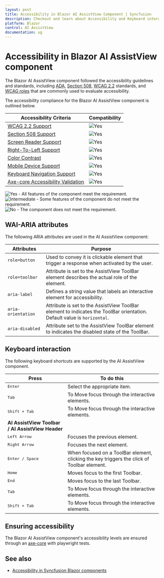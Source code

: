 ```yaml
---
layout: post
title: Accessibility in Blazor AI AssistView Component | Syncfusion
description: Checkout and learn about Accessibility and Keyboard interaction with Blazor AI AssistView component and more details.
platform: Blazor
control: AI AssistView
documentation: ug
---
```


# Accessibility in Blazor AI AssistView component

The Blazor AI AssistView component followed the accessibility guidelines and standards, including [ADA](https://www.ada.gov/), [Section 508](https://www.section508.gov/), [WCAG 2.2](https://www.w3.org/TR/WCAG22/) standards, and [WCAG roles](https://www.w3.org/TR/wai-aria/#roles) that are commonly used to evaluate accessibility.

The accessibility compliance for the Blazor AI AssistView component is outlined below.

| Accessibility Criteria | Compatibility |
| -- | -- |
| [WCAG 2.2 Support](../common/accessibility#accessibility-standards) | <img src="https://cdn.syncfusion.com/content/images/landing-page/yes.png" alt="Yes"> |
| [Section 508 Support](../common/accessibility#accessibility-standards) |<img src="https://cdn.syncfusion.com/content/images/landing-page/yes.png" alt="Yes"> |
| [Screen Reader Support](../common/accessibility#screen-reader-support) | <img src="https://cdn.syncfusion.com/content/images/landing-page/yes.png" alt="Yes"> |
| [Right-To-Left Support](../common/accessibility#right-to-left-support) | <img src="https://cdn.syncfusion.com/content/images/landing-page/yes.png" alt="Yes"> |
| [Color Contrast](../common/accessibility#color-contrast) | <img src="https://cdn.syncfusion.com/content/images/landing-page/yes.png" alt="Yes"> |
| [Mobile Device Support](../common/accessibility#mobile-device-support) | <img src="https://cdn.syncfusion.com/content/images/landing-page/yes.png" alt="Yes"> |
| [Keyboard Navigation Support](../common/accessibility#keyboard-navigation-support) | <img src="https://cdn.syncfusion.com/content/images/landing-page/yes.png" alt="Yes"> |
| [Axe-core Accessibility Validation](../common/accessibility#ensuring-accessibility) | <img src="https://cdn.syncfusion.com/content/images/landing-page/yes.png" alt="Yes"> |

<style>
    .post .post-content img {
        display: inline-block;
        margin: 0.5em 0;
    }
</style>

<div><img src="https://cdn.syncfusion.com/content/images/documentation/full.png" alt="Yes"> - All features of the component meet the requirement.</div>

<div><img src="https://cdn.syncfusion.com/content/images/documentation/partial.png" alt="Intermediate"> - Some features of the component do not meet the requirement.</div>

<div><img src="https://cdn.syncfusion.com/content/images/documentation/not-supported.png" alt="No"> - The component does not meet the requirement.</div>

## WAI-ARIA attributes

The following ARIA attributes are used in the AI AssistView component:

| Attributes | Purpose |
| ------------ | ----------------------- |
| `role=button` | Used to convey it is clickable element that trigger a response when activated by the user. |
| `role=toolbar` | Attribute is set to the AssistView ToolBar element describes the actual role of the element. |
| `aria-label` | Defines a string value that labels an interactive element for accessibility. |
| `aria-orientation` | Attribute is set to the AssistView ToolBar element to indicates the ToolBar orientation. Default value is `horizontal`. |
| `aria-disabled` | Attribute set to the AssistView ToolBar element to indicates the disabled state of the ToolBar. |

## Keyboard interaction

The following keyboard shortcuts are supported by the AI AssistView component.

| **Press** | **To do this** |
| --- | --- |
| <kbd>Enter</kbd> | Select the appropriate item. |
| <kbd>Tab</kbd> | To Move focus through the interactive elements. |
| <kbd>Shift + Tab</kbd> | To Move focus through the interactive elements. |
<b>AI AssistView Toolbar / AI AssistView Header</b>||
| <kbd>Left Arrow</kbd> | Focuses the previous element.  |
| <kbd>Right Arrow</kbd> | Focuses the next element. |
| <kbd>Enter / Space</kbd> | When focused on a ToolBar element, clicking the key triggers the click of Toolbar element. |
| <kbd>Home</kbd> | Moves focus to the first Toolbar. |
| <kbd>End</kbd> | Moves focus to the last Toolbar. |
| <kbd>Tab</kbd> | To Move focus through the interactive elements. |
| <kbd>Shift + Tab</kbd> | To Move focus through the interactive elements.  |

## Ensuring accessibility

The Blazor AI AssistView component's accessibility levels are ensured through an [axe-core](https://www.nuget.org/packages/Deque.AxeCore.Playwright) with playwright tests.

## See also

* [Accessibility in Syncfusion Blazor components](https://blazor.syncfusion.com/documentation/common/accessibility)
